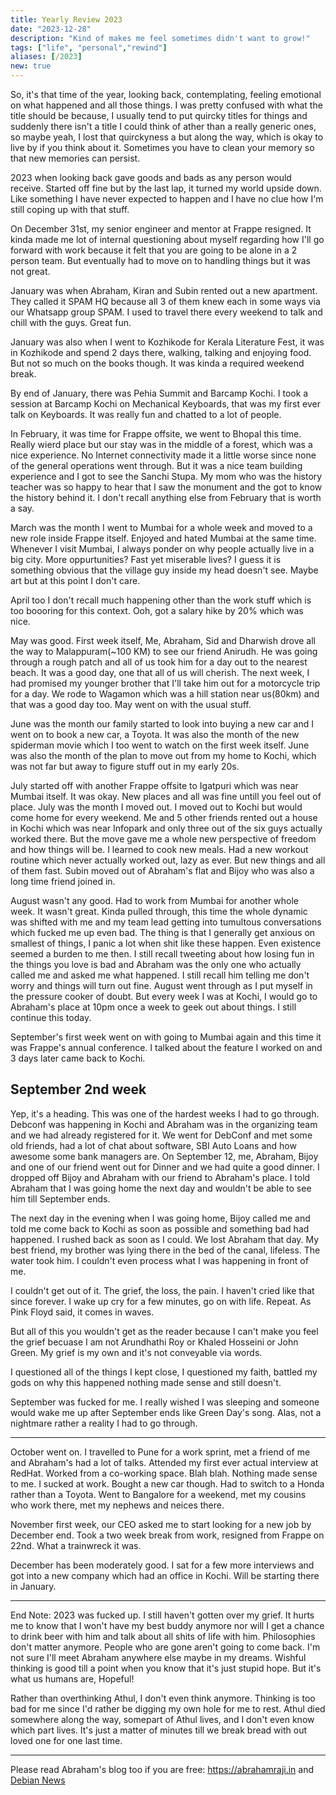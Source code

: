 ```yaml
---
title: Yearly Review 2023
date: "2023-12-28"
description: "Kind of makes me feel sometimes didn't want to grow!"
tags: ["life", "personal","rewind"]
aliases: [/2023]
new: true
---
```


So, it's that time of the year, looking back, contemplating, feeling emotional on what happened and all those things. I was pretty confused with what the title should be because, I usually tend to put quircky titles for things and suddenly there isn't a title I could think of ather than a really generic ones, so maybe yeah, I lost that quirckyness a but along the way, which is okay to live by if you think about it. Sometimes you have to clean your memory so that new memories can persist.

2023 when looking back gave goods and bads as any person would receive. Started off fine but by the last lap, it turned my world upside down. Like something I have never expected to happen and I have no clue how I'm still coping up with that stuff.

On December 31st, my senior engineer and mentor at Frappe resigned. It kinda made me lot of internal questioning about myself regarding how I'll go forward with work because it felt that you are going to be alone in a 2 person team. But eventually had to move on to handling things but it was not great. 

January was when Abraham, Kiran and Subin rented out a new apartment. They called it SPAM HQ because all 3 of them knew each in some ways via our Whatsapp group SPAM. I used to travel there every weekend to talk and chill with the guys. Great fun.

January was also when I went to Kozhikode for Kerala Literature Fest, it was in Kozhikode and spend 2 days there, walking, talking and enjoying food. But not so much on the books though. It was kinda a required weekend break.

By end of January, there was Pehia Summit and Barcamp Kochi. I took a session at Barcamp Kochi on Mechanical Keyboards, that was my first ever talk on Keyboards. It was really fun and chatted to a lot of people.

In February, it was time for Frappe offsite, we went to Bhopal this time. Really wierd place but our stay was in the middle of a forest, which was a nice experience. No Internet connectivity made it a little worse since none of the general operations went through. But it was a nice team building experience and I got to see the Sanchi Stupa. My mom who was the history teacher was so happy to hear that I saw the monument and the got to know the history behind it. I don't recall anything else from February that is worth a say.

March was the month I went to Mumbai for a whole week and moved to a new role inside Frappe itself. Enjoyed and hated Mumbai at the same time. Whenever I visit Mumbai, I always ponder on why people actually live in a big city. More oppurtunities? Fast yet miserable lives? I guess it is something obvious that the village guy inside my head doesn't see. Maybe art but at this point I don't care.

April too I don't recall much happening other than the work stuff which is too boooring for this context. Ooh, got a salary hike by 20% which was nice.

May was good. First week itself, Me, Abraham, Sid and Dharwish drove all the way to Malappuram(~100 KM) to see our friend Anirudh. He was going through a rough patch and all of us took him for a day out to the nearest beach. It was a good day, one that all of us will cherish.
The next week, I had promised my younger brother that I'll take him out for a motorcycle trip for a day. We rode to Wagamon which was a hill station near us(80km) and that was a good day too. May went on with the usual stuff.

June was the month our family started to look into buying a new car and I went on to book a new car, a Toyota. It was also the month of the new spiderman movie which I too went to watch on the first week itself. June was also the month of the plan to move out from my home to Kochi, which was not far but away to figure stuff out in my early 20s.

July started off with another Frappe offsite to Igatpuri which was near Mumbai itself. It was okay. New places and all was fine untill you feel out of place. July was the month I moved out. I moved out to Kochi but would come home for every weekend. Me and 5 other friends rented out a house in Kochi which was near Infopark and only three out of the six guys actually worked there. But the move gave me a whole new perspective of freedom and how things will be. I learned to cook new meals. Had a new workout routine which never actually worked out, lazy as ever. But new things and all of them fast. Subin moved out of Abraham's flat and Bijoy who was also a long time friend joined in.

August wasn't any good. Had to work from Mumbai for another whole week. It wasn't great. Kinda pulled through, this time the whole dynamic was shifted with me and my team lead getting into tumultous conversations which fucked me up even bad. The thing is that I generally get anxious on smallest of things, I panic a lot when shit like these happen. Even existence seemed a burden to me then. I still recall tweeting about how losing fun in the things you love is bad and Abraham was the only one who actually called me and asked me what happened. I still recall him telling me don't worry and things will turn out fine. August went through as I put myself in the pressure cooker of doubt. But every week I was at Kochi, I would go to Abraham's place at 10pm once a week to geek out about things. I still continue this today.

September's first week went on with going to Mumbai again and this time it was Frappe's annual conference. I talked about the feature I worked on and 3 days later came back to Kochi.

## September 2nd week

Yep, it's a heading. This was one of the hardest weeks I had to go through. Debconf was happening in Kochi and Abraham was in the organizing team and we had already registered for it. We went for DebConf and met some old friends, had a lot of chat about software, SBI Auto Loans and how awesome some bank managers are. On September 12, me, Abraham, Bijoy and one of our friend went out for Dinner and we had quite a good dinner. I dropped off Bijoy and Abraham with our friend to Abraham's place. I told Abraham that I was going home the next day and wouldn't be able to see him till September ends.

The next day in the evening when I was going home, Bijoy called me and told me come back to Kochi as soon as possible and something bad had happened. I rushed back as soon as I could. We lost Abraham that day. My best friend, my brother was lying there in the bed of the canal, lifeless. The water took him. I couldn't even process what I was happening in front of me.

I couldn't get out of it. The grief, the loss, the pain. I haven't cried like that since forever. I wake up cry for a few minutes, go on with life. Repeat. As Pink Floyd said, it comes in waves. 

But all of this you wouldn't get as the reader because I can't make you feel the grief becuase I am not Arundhathi Roy or Khaled Hosseini or John Green. My grief is my own and it's not conveyable via words.

I questioned all of the things I kept close, I questioned my faith, battled my gods on why this happened nothing made sense and still doesn't.

September was fucked for me. I really wished I was sleeping and someone would wake me up after September ends like Green Day's song. Alas, not a nightmare rather a reality I had to go through.

---

October went on. I travelled to Pune for a work sprint, met a friend of me and Abraham's had a lot of talks. Attended my first ever actual interview at RedHat. Worked from a co-working space. Blah blah. Nothing made sense to me. I sucked at work. Bought a new car though. Had to switch to a Honda rather than a Toyota. Went to Bangalore for a weekend, met my cousins who work there, met my nephews and neices there.

November first week, our CEO asked me to start looking for a new job by December end. Took a two week break from work, resigned from Frappe on 22nd. What a trainwreck it was.

December has been moderately good. I sat for a few more interviews and got into a new company which had an office in Kochi. Will be starting there in January.

---

End Note: 2023 was fucked up. I still haven't gotten over my grief. It hurts me to know that I won't have my best buddy anymore nor will I get a chance to drink beer with him and talk about all shits of life with him. Philosophies don't matter anymore. People who are gone aren't going to come back. I'm not sure I'll meet Abraham anywhere else maybe in my dreams. Wishful thinking is good till a point when you know that it's just stupid hope. But it's what us humans are, Hopeful! 

Rather than overthinking Athul, I don't even think anymore. Thinking is too bad for me since I'd rather be digging my own hole for me to rest. Athul died somewhere along the way, somepart of Athul lives, and I don't even know which part lives. It's just a matter of minutes till we break bread with out loved one for one last time.

---

Please read Abraham's blog too if you are free: https://abrahamraji.in and [Debian News](https://www.debian.org/News/2023/20230914)